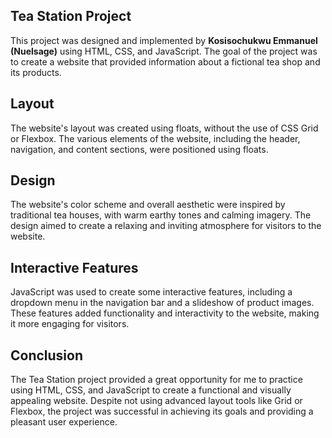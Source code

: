 ## Tea Station Project

This project was designed and implemented by <strong>Kosisochukwu Emmanuel (Nuelsage)</strong> using HTML, CSS, and JavaScript. The goal of the project was to create a website that provided information about a fictional tea shop and its products.

## Layout

The website's layout was created using floats, without the use of CSS Grid or Flexbox. The various elements of the website, including the header, navigation, and content sections, were positioned using floats.

## Design

The website's color scheme and overall aesthetic were inspired by traditional tea houses, with warm earthy tones and calming imagery. The design aimed to create a relaxing and inviting atmosphere for visitors to the website.

## Interactive Features

JavaScript was used to create some interactive features, including a dropdown menu in the navigation bar and a slideshow of product images. These features added functionality and interactivity to the website, making it more engaging for visitors.

## Conclusion

The Tea Station project provided a great opportunity for me to practice using HTML, CSS, and JavaScript to create a functional and visually appealing website. Despite not using advanced layout tools like Grid or Flexbox, the project was successful in achieving its goals and providing a pleasant user experience.
